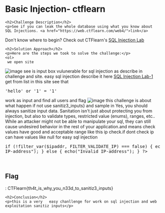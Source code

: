 
<!DOCTYPE html>
<html>

<body>
    <h1>Basic Injection- ctflearn</h1>

    <h2>Challenge Description</h2>
    <p>See if you can leak the whole database using what you know about SQL Injections. <a href="https://web.ctflearn.com/web4/">link</a>

Don't know where to begin? Check out CTFlearn's <a href="https://ctflearn.com/lab/sql-injection-part-1"> SQL Injection Lab</a>
 
</p>
 
    <h2>Solution Approach</h2>
    <p>Here are the steps we took to solve the challenge:</p>
    <ol>
     we open site
 <img src=" https://cybersecctf.github.io/blog/2024/ctflearn/BasicInjection/web.png" alt="image" class="inline"/>
see is input box vulunerable for sql injection as describe in challenge and site.
easy sql injection describe it here <a href="https://ctflearn.com/lab/sql-injection-part-1"> SQL Injection Lab-1</a>
       get from list in this site see that  <pre>'hello' or '1' = '1'  </pre> work as input and find all users and flag
     <img src=" https://cybersecctf.github.io/blog/2024/ctflearn/BasicInjection/alluser.png" alt="image" class="inline"/>
this challenge is about what happen if not use sanitiz3_inputs}    and sample in
Yes, you should always sanitize input data. Sanitation isn't just about protecting you from injection, but also to validate types, restricted value (enums), ranges, etc.. While an attacker might not be able to manipulate your sql, they can still cause undesired behavior in the rest of your application.and means check values have good and acceptable range like this ip check.if dont check ip can have values like null for easy sql injection
<pre>
<?php 
$ipaddr = "126.0.0.5"; 
  
if (!filter_var($ipaddr, FILTER_VALIDATE_IP) === false) { 
    echo("Valid IP-address"); 
} else { 
    echo("Invalid IP-address"); 
} 
?> 
</pre>
    </ol>
<br>
    <h2>Flag</h2>
    <p class="flag">: CTFlearn{th4t_is_why_you_n33d_to_sanitiz3_inputs}
</p>

    <h2>Conclusion</h2>
    <p>this is a very   easy chanllenge for work on sql injection and web exploitation sanitiz inputs</p>
</body>
</html>




 
